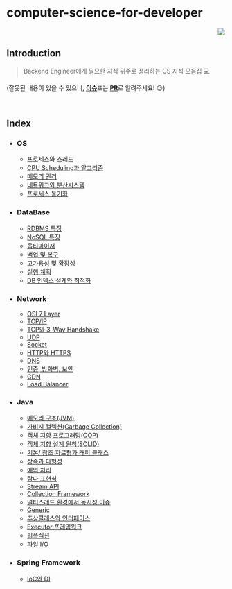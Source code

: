 # computer-science-for-developer

<p align="right">
<a href="https://hits.seeyoufarm.com"><img src="https://hits.seeyoufarm.com/api/count/incr/badge.svg?url=https%3A%2F%2Fgithub.com%2FArdorHoon%2Fcomputer-science-for-developer&count_bg=%233A2BA4&title_bg=%23555555&icon=&icon_color=%23D7CACA&title=repository+view&edge_flat=false"/></a>
</p>

## Introduction

> Backend Engineer에게 필요한 지식 위주로 정리하는 CS 지식 모음집 💻

(잘못된 내용이 있을 수 있으니, [**이슈**](https://github.com/ArdorHoon/computer-science-for-developer/issues)또는 [**PR**](https://github.com/ArdorHoon/computer-science-for-developer/pulls)로 알려주세요! 😉)

</br>

## Index

* ### OS
  - [프로세스와 스레드](https://github.com/ArdorHoon/computer-science-for-developer/blob/main/operating-system/%ED%94%84%EB%A1%9C%EC%84%B8%EC%8A%A4%EC%99%80_%EC%8A%A4%EB%A0%88%EB%93%9C.md)
  - [CPU Scheduling과 알고리즘](https://github.com/ArdorHoon/computer-science-for-developer/blob/main/operating-system/CPU%20Scheduling%EA%B3%BC%20%EC%95%8C%EA%B3%A0%EB%A6%AC%EC%A6%98.md)
  - [메모리 관리](https://github.com/ArdorHoon/computer-science-for-developer/blob/main/operating-system/%EB%A9%94%EB%AA%A8%EB%A6%AC_%EA%B4%80%EB%A6%AC.md)
  - [네트워크와 분산시스템](https://github.com/ArdorHoon/computer-science-for-developer/blob/main/operating-system/%EB%84%A4%ED%8A%B8%EC%9B%8C%ED%81%AC%EC%99%80_%EB%B6%84%EC%82%B0%EC%8B%9C%EC%8A%A4%ED%85%9C.md)
  - [프로세스 동기화](https://github.com/ArdorHoon/computer-science-for-developer/blob/main/operating-system/%ED%94%84%EB%A1%9C%EC%84%B8%EC%8A%A4_%EB%8F%99%EA%B8%B0%ED%99%94.md)

* ### DataBase

  - [RDBMS 특징](https://github.com/ArdorHoon/computer-science-for-developer/blob/main/database/RDBMS_%ED%8A%B9%EC%A7%95.md)
  - [NoSQL 특징](https://github.com/ArdorHoon/computer-science-for-developer/blob/main/database/NOSQL_%ED%8A%B9%EC%A7%95.md)
  - [옵티마이저](https://github.com/ArdorHoon/computer-science-for-developer/blob/main/database/OPTIMIZER.md)
  - [백업 및 복구](https://github.com/ArdorHoon/computer-science-for-developer/blob/main/database/%EB%B0%B1%EC%97%85_%EB%B0%8F_%EB%B3%B5%EA%B5%AC.md)
  - [고가용성 및 확장성](https://github.com/ArdorHoon/computer-science-for-developer/blob/main/database/%EA%B3%A0%EA%B0%80%EC%9A%A9%EC%84%B1_%EB%B0%8F_%ED%99%95%EC%9E%A5%EC%84%B1.md)
  - [실행 계획](https://github.com/ArdorHoon/computer-science-for-developer/blob/main/database/%EC%8B%A4%ED%96%89_%EA%B3%84%ED%9A%8D.md)
  - [DB 인덱스 설계와 최적화]()

* ### Network

  - [OSI 7 Layer](https://github.com/ArdorHoon/computer-science-for-developer/blob/main/network/OSI_7_Layer.md)
  - [TCP/IP](https://github.com/ArdorHoon/computer-science-for-developer/blob/main/network/TCP_IP.md)
  - [TCP와 3-Way Handshake](https://github.com/ArdorHoon/computer-science-for-developer/blob/main/network/TCP_3_Way_Handshake.md)
  - [UDP](https://github.com/ArdorHoon/computer-science-for-developer/blob/main/network/UDP.md)
  - [Socket](https://github.com/ArdorHoon/computer-science-for-developer/blob/main/network/SOCKET.md)
  - [HTTP와 HTTPS](https://github.com/ArdorHoon/computer-science-for-developer/blob/main/network/HTTP_HTTPS.md)
  - [DNS](https://github.com/ArdorHoon/computer-science-for-developer/blob/main/network/DNS.md)
  - [인증, 방화벽, 보안](https://github.com/ArdorHoon/computer-science-for-developer/blob/main/network/%EC%9D%B8%EC%A6%9D_%EB%B0%A9%ED%99%94%EB%B2%BD_%EB%B3%B4%EC%95%88.md)
  - [CDN](https://github.com/ArdorHoon/computer-science-for-developer/blob/main/network/CDN.md)
  - [Load Balancer](https://github.com/ArdorHoon/computer-science-for-developer/blob/main/network/LOAD_BAlANCER.md)


* ### Java
  - [메모리 구조(JVM)](https://github.com/ArdorHoon/computer-science-for-developer/blob/main/java/%EB%A9%94%EB%AA%A8%EB%A6%AC_%EA%B5%AC%EC%A1%B0(JVM).md)
  - [가비지 컬렉션(Garbage Collection)](https://github.com/ArdorHoon/computer-science-for-developer/blob/main/java/Garbage_Collection.md)
  - [객체 지향 프로그래밍(OOP)](https://github.com/ArdorHoon/computer-science-for-developer/blob/main/java/OOP.md)
  - [객체 지향 설계 원칙(SOLID)](https://github.com/ArdorHoon/computer-science-for-developer/blob/main/java/%EA%B0%9D%EC%B2%B4_%EC%A7%80%ED%96%A5_%EC%84%A4%EA%B3%84_%EC%9B%90%EC%B9%99.md)
  - [기본/ 참조 자료형과 래퍼 클래스](https://github.com/ArdorHoon/computer-science-for-developer/blob/main/java/%EA%B8%B0%EB%B3%B8_%EC%B0%B8%EC%A1%B0_%EC%9E%90%EB%A3%8C%ED%98%95%EA%B3%BC_%EB%9E%98%ED%8D%BC_%ED%81%B4%EB%9E%98%EC%8A%A4.md)
  - [상속과 다형성](https://github.com/ArdorHoon/computer-science-for-developer/blob/main/java/%EC%83%81%EC%86%8D%EA%B3%BC_%EB%8B%A4%ED%98%95%EC%84%B1.md)
  - [예외 처리](https://github.com/ArdorHoon/computer-science-for-developer/blob/main/java/%EC%98%88%EC%99%B8_%EC%B2%98%EB%A6%AC.md)
  - [람다 표현식](https://github.com/ArdorHoon/computer-science-for-developer/blob/main/java/%EB%9E%8C%EB%8B%A4_%ED%91%9C%ED%98%84%EC%8B%9D.md)
  - [Stream API](https://github.com/ArdorHoon/computer-science-for-developer/blob/main/java/STREAM_API.md)
  - [Collection Framework](https://github.com/ArdorHoon/computer-science-for-developer/blob/main/java/COLLECTION_FRAMEWORK.md)
  - [멀티스레드 환경에서 동시성 이슈](https://github.com/ArdorHoon/computer-science-for-developer/blob/main/java/%EB%A9%80%ED%8B%B0%EC%8A%A4%EB%A0%88%EB%93%9C_%ED%99%98%EA%B2%BD%EC%9D%98_%EB%8F%99%EC%8B%9C%EC%84%B1_%EC%9D%B4%EC%8A%88.md)
  - [Generic](https://github.com/ArdorHoon/computer-science-for-developer/blob/main/java/GENERIC.md)
  - [추상클래스와 인터페이스](https://github.com/ArdorHoon/computer-science-for-developer/blob/main/java/%EC%B6%94%EC%83%81%ED%81%B4%EB%9E%98%EC%8A%A4%EC%99%80_%EC%9D%B8%ED%84%B0%ED%8E%98%EC%9D%B4%EC%8A%A4.md)
  - [Executor 프레임워크](https://github.com/ArdorHoon/computer-science-for-developer/blob/main/java/EXECUTOR_%ED%94%84%EB%A0%88%EC%9E%84%EC%9B%8C%ED%81%AC.md)
  - [리플렉션](https://github.com/ArdorHoon/computer-science-for-developer/blob/main/java/%EB%A6%AC%ED%94%8C%EB%A0%89%EC%85%98.md)
  - [파일 I/O](https://github.com/ArdorHoon/computer-science-for-developer/blob/main/java/%ED%8C%8C%EC%9D%BC_I_O.md)

* ### Spring Framework
   - [IoC와 DI](https://github.com/ArdorHoon/computer-science-for-developer/blob/main/spring-framework/Ioc%EC%99%80_DI.md)
